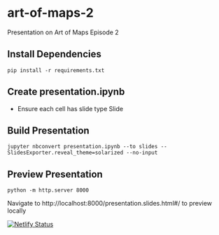 # art-of-maps-2
Presentation on Art of Maps Episode 2

## Install Dependencies

```
pip install -r requirements.txt
```

## Create presentation.ipynb

- Ensure each cell has slide type Slide

## Build Presentation

```
jupyter nbconvert presentation.ipynb --to slides --SlidesExporter.reveal_theme=solarized --no-input
```

## Preview Presentation

```
python -m http.server 8000
```

Navigate to http://localhost:8000/presentation.slides.html#/ to preview locally

[![Netlify Status](https://api.netlify.com/api/v1/badges/f66eb174-e098-4201-8d0e-5a857820d598/deploy-status)](https://app.netlify.com/projects/art-of-maps-2/deploys)

